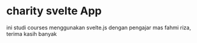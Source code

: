 # charity svelte App
 ini studi courses menggunakan svelte.js dengan pengajar mas fahmi riza, terima kasih banyak 